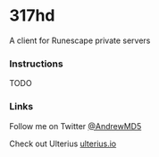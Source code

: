 # 317hd
A client for Runescape private servers 

### Instructions 

TODO

### Links

Follow me on Twitter [@AndrewMD5](https://twitter.com/andrewmd5)

Check out Ulterius [ulterius.io](https://ulterius.io)
